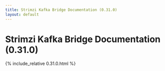 ```yaml
---
title: Strimzi Kafka Bridge Documentation (0.31.0)
layout: default
---
```


<h1 >Strimzi Kafka Bridge Documentation (0.31.0)</h1>

{% include_relative 0.31.0.html %}
